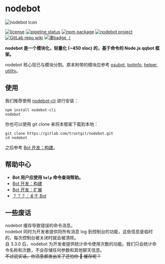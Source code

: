 # nodebot
![nodebot Icon](https://gitlab.com/trustgit/nodebot/raw/master/doc/static/backgrounded-icon.jpg)

[![license](https://img.shields.io/badge/license-MIT-55aa55.svg)](https://gitlab.com/trustgit/nodebot/blob/master/LICENSE)
[![pipeline status](https://gitlab.com/trustgit/nodebot/badges/master/pipeline.svg)](https://gitlab.com/trustgit/nodebot/commits/master)
[![npm package](https://img.shields.io/npm/v/nodebot-core.svg)](https://www.npmjs.com/package/nodebot-core)
[![nodebot project](https://img.shields.io/badge/part%20of-nodebot-5555ff.svg)](https://gitlab.com/trustgit/nodebot)
[![GitLab repo wiki](https://img.shields.io/badge/read-repo%20wiki-ffaa55.svg)](https://gitlab.com/trustgit/nodebot/wikis)
[![凑badge（](https://img.shields.io/badge/developed%20for-osu!-ff6699.svg)](https://osu.ppy.sh/home)

**nodebot 是一个模块化，轻量化 (~450 sloc) 的，基于命令的 Node.js qqbot 框架。**

nodebot 核心现已与模块分割。原本附带的模块应参考 [osubot](https://gitlab.com/trustgit/nodebot-module-osubot), [botinfo](https://gitlab.com/trustgit/nodebot-module-botinfo), [helper](https://gitlab.com/trustgit/nodebot-module-helper), [utility](https://gitlab.com/trustgit/nodebot-module-utility)。

## 使用
我们推荐使用 [nodebot-cli](https://gitlab.com/trustgit/nodebot-cli) 进行安装：
```shell
npm install nodebot-cli
nodebot
```

你也可以使用 git clone 来将本框架下载到本地：
```shell
git clone https://gitlab.com/trustgit/nodebot.git
cd nodebot
```

之后参考 [Bot 开发：构建](https://gitlab.com/trustgit/nodebot/wikis/Build)。

## 帮助中心
- **Bot 用户应使用 `help` 命令查询帮助。**
- [Bot 开发：构建](https://gitlab.com/trustgit/nodebot/wikis/Build)
- [Bot 开发：扩展](https://gitlab.com/trustgit/nodebot/wikis/Development)
- [？？？：关于 Bot](https://gitlab.com/trustgit/nodebot/wikis/About)

## 一些废话
nodebot 缓存导致错误的命令消息。  
nodebot 同时为开发者提供将所有消息 log 到控制台的功能，这些信息是临时的，每次控制台被关闭时就会被清除。  
自 3.3.0 后，nodebot 为开发者提供统计命令使用次数的功能。我们只会统计命令名称和次数，不会存储任何参数和其他聊天信息。  
~~不过说实话，你消息都发出来了还怕你 :horse: 缓存呢？~~